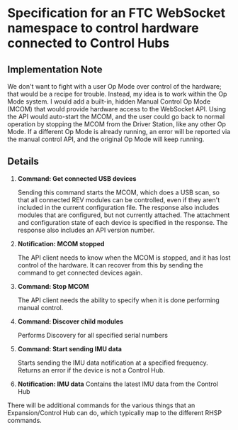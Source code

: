 # Specification for an FTC WebSocket namespace to control hardware connected to Control Hubs

## Implementation Note

We don't want to fight with a user Op Mode over control of the hardware; that would be a recipe for trouble. Instead, my idea is to work within the Op Mode system. I would add a built-in, hidden Manual Control Op Mode (MCOM) that would provide hardware access to the WebSocket API. Using the API would auto-start the MCOM, and the user could go back to normal operation by stopping the MCOM from the Driver Station, like any other Op Mode. If a different Op Mode is already running, an error will be reported via the manual control API, and the original Op Mode will keep running.

## Details

1. **Command: Get connected USB devices**

   Sending this command starts the MCOM, which does a USB scan, so that all connected REV modules can be controlled, even if they aren't included in the current configuration file. The response also includes modules that are configured, but not currently attached. The attachment and configuration state of each device is specified in the response. The response also includes an API version number.

3. **Notification: MCOM stopped**

   The API client needs to know when the MCOM is stopped, and it has lost control of the hardware. It can recover from this by sending the command to get connected devices again.

4. **Command: Stop MCOM**

   The API client needs the ability to specify when it is done performing manual control.

5. **Command: Discover child modules**

	Performs Discovery for all specified serial numbers

6. **Command: Start sending IMU data**
	
	Starts sending the IMU data notification at a specified frequency. Returns an error if the device is not a Control Hub.

7. **Notification: IMU data**
	Contains the latest IMU data from the Control Hub

There will be additional commands for the various things that an Expansion/Control Hub can do, which typically map to the different RHSP commands.
